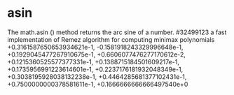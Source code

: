 # asin
The math.asin () method returns the arc sine of a number. 
#32499123
a fast implementation of Remez algorithm for computing minimax polynomials
 +0.3161587650653934621e-1,
 -0.1581918243329996648e-1,
 +0.1929045477267910675e-1,
 +0.6606077476277170612e-2,
 +0.1215360525577377331e-1,
 +0.1388715184501609217e-1,
 +0.1735956991223614601e-1,
 +0.2237176181932048349e-1,
 +0.3038195928038132238e-1,
 +0.4464285681377102431e-1,
 +0.7500000000378581611e-1,
 +0.1666666666666497540e+0
